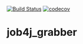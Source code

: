 [![Build Status](https://travis-ci.org/BBergsJ/job4j_grabber.svg?branch=master)](https://travis-ci.org/BBergsJ/job4j_grabber)
[![codecov](https://codecov.io/gh/BBergsJ/job4j_grabber/branch/master/graph/badge.svg?token=85AK1LB41O)](https://codecov.io/gh/BBergsJ/job4j_grabber)

# job4j_grabber
